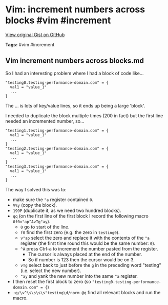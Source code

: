 # Vim: increment numbers across blocks #vim #increment

[View original Gist on GitHub](https://gist.github.com/Integralist/f55a601cf3ccdb7fc8a671c854383e3a)

**Tags:** #vim #increment

## Vim increment numbers across blocks.md

So I had an interesting problem where I had a block of code like... 

```
"testing0.testing-performance-domain.com" = {
  val1 = "value_1"
  ...
}
```

The ... is lots of key/value lines, so it ends up being a large 'block'.

I needed to duplicate the block multiple times (200 in fact) but the first line needed an incremented number, so...

```
"testing1.testing-performance-domain.com" = {
  val1 = "value_1"
  ...
}
"testing2.testing-performance-domain.com" = {
  val1 = "value_1"
  ...
}
"testing3.testing-performance-domain.com" = {
  val1 = "value_1"
  ...
}
```

The way I solved this was to:

- make sure the `"a` register contained `0`.
- `V%y` (copy the block).
- `199P` (duplicate it, as we need two hundred blocks).
- `qq` (on the first line of the first block I record the following macro `0f0v"ap^AvTg"ay`).
  - `0` go to start of the line.
  - `f0` find the first zero (e.g. the zero in `testing0`).
  - `v"ap` select the zero and replace it with the contents of the `"a` register (the first time round this would be the same number: `0`).
  - `^A` press Ctrl-a to increment the number pasted from the register.
    - The cursor is always placed at the end of the number.
    - So if number is 123 then the cursor would be on 3.
  - `vTg` select back to just before the `g` in the preceding word "testing" (i.e. select the new number).
  - `"ay` and yank the new number into the same `"a` register.
- I then reset the first block to zero (so `"testing0.testing-performance-domain.com" = {`)
- `:g/\v^\s\s\s\s"testing\d/norm @q` find all relevant blocks and run the macro.

